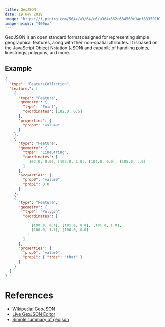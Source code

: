 ```yaml
---
title: GeoJSON
date: 19 Nov 2019
image: "https://i.pinimg.com/564x/a3/64/c6/a364c662c634560c18ef633501b7f0e3.jpg"
image-height: "400px"
---
```


GeoJSON is an open standard format designed for representing simple geographical features, along with
their non-spatial attributes. It is based on the JavaScript Object Notation (JSON) and capabile of
handling points, linestrings, polygons, and more.

## Example

```json
{
  "type": "FeatureCollection",
  "features": [
    {
      "type": "Feature",
      "geometry": {
        "type": "Point",
        "coordinates": [102.0, 0.5]
      },
      "properties": {
        "prop0": "value0"
      }
    },
    {
      "type": "Feature",
      "geometry": {
        "type": "LineString",
        "coordinates": [
          [102.0, 0.0], [103.0, 1.0], [104.0, 0.0], [105.0, 1.0]
        ]
      },
      "properties": {
        "prop0": "value0",
        "prop1": 0.0
      }
    },
    {
      "type": "Feature",
      "geometry": {
        "type": "Polygon",
        "coordinates": [
          [
            [100.0, 0.0], [101.0, 0.0], [101.0, 1.0],
            [100.0, 1.0], [100.0, 0.0]
          ]
        ]
      },
      "properties": {
        "prop0": "value0",
        "prop1": { "this": "that" }
      }
    }
  ]
}
```

# References

- [Wikipedia: GeoJSON](https://en.wikipedia.org/wiki/GeoJSON)
- [Live GeoJSON Editor](http://geojson.io)
- [Simple summary of geojson](https://medium.com/@sumit.arora/what-is-geojson-geojson-basics-visualize-geojson-open-geojson-using-qgis-open-geojson-3432039e336d)
